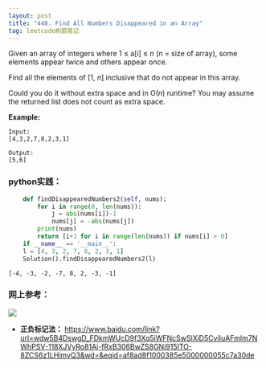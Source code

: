 ```yaml
---
layout: post
title: "448. Find All Numbers Disappeared in an Array"
tag: leetcode刷题笔记
---
```

Given an array of integers where 1 ≤ a[i] ≤ *n* (*n* = size of array), some elements appear twice and others appear once.

Find all the elements of [1, *n*] inclusive that do not appear in this array.

Could you do it without extra space and in O(*n*) runtime? You may assume the returned list does not count as extra space.

**Example:**

```
Input:
[4,3,2,7,8,2,3,1]

Output:
[5,6]
```



### **python实践：**

~~~python
    def findDisappearedNumbers2(self, nums):
        for i in range(0, len(nums)):
            j = abs(nums[i])-1
            nums[j] = -abs(nums[j])
        print(nums)
        return [i+1 for i in range(len(nums)) if nums[i] > 0]
    if __name__ == '__main__':
    l = [4, 3, 2, 7, 8, 2, 3, 1]
    Solution().findDisappearedNumbers2(l)
~~~

~~~
[-4, -3, -2, -7, 8, 2, -3, -1]
~~~



### **网上参考：**

![ ](https://img-blog.csdn.net/20170407093330362?watermark/2/text/aHR0cDovL2Jsb2cuY3Nkbi5uZXQvdTAxMDQyOTQyNA==/font/5a6L5L2T/fontsize/400/fill/I0JBQkFCMA==/dissolve/70/gravity/Center)



- **正负标记法：** <https://www.baidu.com/link?url=wdw5B4DswgD_FDkmWUcD9f3Xq5iWFNcSwSlXiD5CviIuAFmIm7NWhPSV-118XJVyRo81Aj-fRxB306BwZS8GNi915ITO-8ZCS6z1LHimyQ3&wd=&eqid=af8ad8f1000385e5000000055c7a30de>

